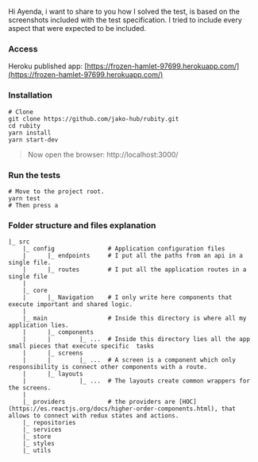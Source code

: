 Hi Ayenda, i want to share to you how I solved the test, is based on the screenshots included with the test specification. 
I tried to include every aspect that were expected to be included. 

### Access
Heroku published app: [https://frozen-hamlet-97699.herokuapp.com/](https://frozen-hamlet-97699.herokuapp.com/)

### Installation
```
# Clone
git clone https://github.com/jako-hub/rubity.git
cd rubity
yarn install
yarn start-dev
```
> Now open the browser: 
http://localhost:3000/


### Run the tests
```
# Move to the project root.
yarn test
# Then press a
```
### Folder structure and files explanation
```
|_ src
    |_ config               # Application configuration files
    |      |_ endpoints     # I put all the paths from an api in a single file. 
    |      |_ routes        # I put all the application routes in a single file
    | 
    |_ core
    |      |_ Navigation    # I only write here components that execute important and shared logic.
    | 
    |_ main                 # Inside this directory is where all my application lies. 
    |      |_ components
    |      |        |_ ...  # Inside this directory lies all the app small pieces that execute specific  tasks
    |      |_ screens 
    |      |        |_ ...  # A screen is a component which only responsibility is connect other components with a route. 
    |      |_ layouts
    |               |_ ...  # The layouts create common wrappers for the screens.
    |
    |_ providers            # the providers are [HOC](https://es.reactjs.org/docs/higher-order-components.html), that allows to connect with redux states and actions.
    |_ repositories
    |_ services
    |_ store
    |_ styles
    |_ utils
```
